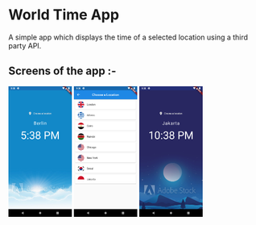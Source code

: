 # World Time App

A simple app which displays the time of a selected location using a third party API.

## Screens of the app :-

<img src="screenshot/Screenshot_1600529917.png" width="25%" />
<img src="screenshot/Screenshot_1600529927.png" width="25%" />
<img src="screenshot/Screenshot_1600529933.png" width="25%" />

